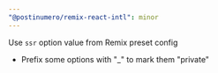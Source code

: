 ```yaml
---
"@postinumero/remix-react-intl": minor
---
```


Use `ssr` option value from Remix preset config

- Prefix some options with "\_" to mark them "private"
